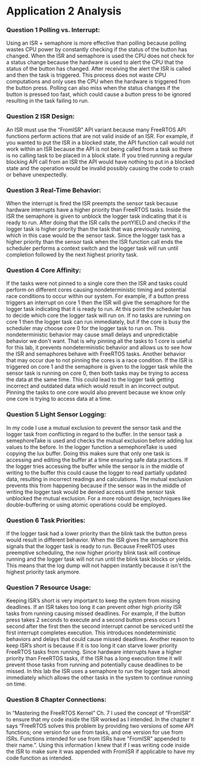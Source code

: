 # Application 2 Analysis

### Question 1 Polling vs. Interrupt:
Using an ISR + semaphore is more effective than polling because polling wastes CPU power by constantly checking if the status of the button has changed. When the ISR and semaphore is used the CPU does not check for a status change because the hardware is used to alert the CPU that the status of the button has changed. After receiving the alert the ISR is called and then the task is triggered. This process does not waste CPU computations and only uses the CPU when the hardware is triggered from the button press. Polling can also miss when the status changes if the button is pressed too fast, which could cause a button press to be ignored resulting in the task failing to run.

### Question 2 ISR Design:
An ISR must use the “FromISR” API variant because many FreeRTOS API functions perform actions that are not valid inside of an ISR. For example, if you wanted to put the ISR in a blocked state, the API function call would not work within an ISR because the API is not being called from a task so there is no calling task to be placed in a block state. If you tried running a regular blocking API call from an ISR the API would have nothing to put in a blocked state and the operation would be invalid possibly causing the code to crash or behave unexpectedly. 

### Question 3 Real-Time Behavior:
When the interrupt is fired the ISR preempts the sensor task because hardware interrupts have a higher priority than FreeRTOS tasks. Inside the ISR the semaphore is given to unblock the logger task indicating that it is ready to run. After doing that the ISR calls the portYIELD and checks if the logger task is higher priority than the task that was previously running, which in this case would be the sensor task. Since the logger task has a higher priority than the sensor task when the ISR function call ends the scheduler performs a context switch and the logger task will run until completion followed by the next highest priority task.

### Question 4 Core Affinity:
If the tasks were not pinned to a single core then the ISR and tasks could perform on different cores causing nondeterministic timing and potential race conditions to occur within our system. For example, if a button press triggers an interrupt on core 1 then the ISR will give the semaphore for the logger task indicating that it is ready to run. At this point the scheduler has to decide which core the logger task will run on. If no tasks are running on core 1 then the logger task can run immediately, but if the core is busy the scheduler may choose core 0 for the logger task to run on. This nondeterministic behavior may cause small delays and unpredictable behavior we don't want. That is why pinning all the tasks to 1 core is useful for this lab, it prevents nondeterministic behavior and allows us to see how the ISR and semaphores behave with FreeRTOS tasks. Another behavior that may occur due to not pinning the cores is a race condition. If the ISR is triggered on core 1 and the semaphore is given to the logger task while the sensor task is running on core 0, then both tasks may be trying to access the data at the same time. This could lead to the logger task getting incorrect and outdated data which would result in an incorrect output. Pinning the tasks to one core would also prevent because we know only one core is trying to access data at a time. 

### Question 5 Light Sensor Logging: 
In my code I use a mutual exclusion to prevent the sensor task and the logger task from conflicting in regard to the buffer. In the sensor task a semephoreTake is used and checks the mutual exclusion before adding lux values to the before. In the logger function a semephoreTake is used copying the lux buffer. Doing this makes sure that only one task is accessing and editing the buffer at a time ensuring safe data practices. If the logger tries accessing the buffer while the sensor is in the middle of writing to the buffer this could cause the logger to read partially updated data, resulting in incorrect readings and calculations. The mutual exclusion prevents this from happening because if the sensor was in the middle of writing the logger task would be denied access until the sensor task unblocked the mutual exclusion. For a more robust design, techniques like double-buffering or using atomic operations could be employed.

### Question 6 Task Priorities:
If the logger task had a lower priority than the blink task the button press would result in different behavior. When the ISR gives the semaphore this signals that the logger task is ready to run. Because FreeRTOS uses preemptive scheduling, the now higher priority blink task will continue running and the logger task will not run until the blink task blocks or yields. This means that the log dump will not happen instantly because it isn't the highest priority task anymore. 

### Question 7 Resource Usage: 
Keeping ISR’s short is very important to keep the system from missing deadlines. If an ISR takes too long it can prevent other high priority ISR tasks from running causing missed deadlines. For example, if the button press takes 2 seconds to execute and a second button press occurs 1 second after the first then the second interrupt cannot be serviced until the first interrupt completes execution. This introduces nondeterministic behaviors and delays that could cause missed deadlines. Another reason to keep ISR’s short is because if it is too long it can starve lower priority FreeRTOS tasks from running. Since hardware interrupts have a higher priority than FreeRTOS tasks, if the ISR has a long execution time it will prevent those tasks from running and potentially cause deadlines to be missed. In this lab the ISR uses a semaphore to run the logger task almost immediately which allows the other tasks in the system to continue running on time. 

### Question 8 Chapter Connections:
In “Mastering the FreeRTOS Kernel” Ch. 7 I used the concept of “FromISR” to ensure that my code inside the ISR worked as I intended. In the chapter it says “FreeRTOS solves this problem by providing two versions of some API functions; one version for use from tasks, and one version for use from ISRs. Functions intended for use from ISRs have "FromISR" appended to their name.”. Using this information I knew that if I was writing code inside the ISR to make sure it was appended with FromISR if applicable to have my code function as intended. 